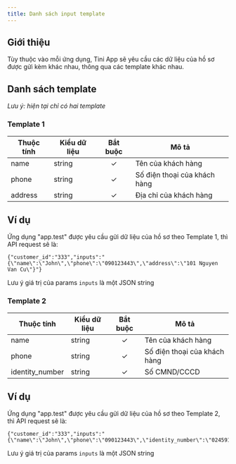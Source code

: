 ```yaml
---
title: Danh sách input template
---
```


## Giới thiệu

Tùy thuộc vào mỗi ứng dụng, Tini App sẽ yêu cầu các dữ liệu của hồ sơ được gửi kèm khác nhau, thông qua các template khác nhau.

## Danh sách template

_Lưu ý: hiện tại chỉ có hai template_

### Template 1

| Thuộc tính | Kiểu dữ liệu | Bắt buộc | Mô tả                        |
| ---------- | ------------ | :------: | ---------------------------- |
| name       | string       |    ✓     | Tên của khách hàng           |
| phone      | string       |    ✓     | Số điện thoại của khách hàng |
| address    | string       |    ✓     | Địa chỉ của khách hàng       |

## Ví dụ

Ứng dụng "app.test" được yêu cầu gửi dữ liệu của hồ sơ theo Template 1, thì API request sẽ là:

```
{"customer_id":"333","inputs":"{\"name\":\"John\",\"phone\":\"090123443\",\"address\":\"101 Nguyen Van Cu\"}"}
```

Lưu ý giá trị của params `inputs` là một JSON string

### Template 2

| Thuộc tính      | Kiểu dữ liệu | Bắt buộc | Mô tả                        |
| --------------- | ------------ | :------: | ---------------------------- |
| name            | string       |    ✓     | Tên của khách hàng           |
| phone           | string       |    ✓     | Số điện thoại của khách hàng |
| identity_number | string       |    ✓     | Số CMND/CCCD                 |

## Ví dụ

Ứng dụng "app.test" được yêu cầu gửi dữ liệu của hồ sơ theo Template 2, thì API request sẽ là:

```
{"customer_id":"333","inputs":"{\"name\":\"John\",\"phone\":\"090123443\",\"identity_number\":\"024591111\"}"}
```

Lưu ý giá trị của params `inputs` là một JSON string
